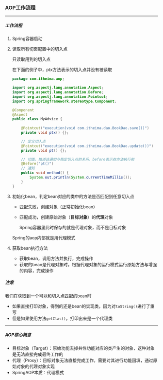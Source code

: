 ### AOP工作流程

---------

##### 工作流程

1. Spring容器启动

2. 读取所有切面配置中的切入点

   只读取用到的切入点

   在下面的例子中，ptx方法表示的切入点并没有被读取

   ```java
   package com.itheima.aop;
   
   import org.aspectj.lang.annotation.Aspect;
   import org.aspectj.lang.annotation.Before;
   import org.aspectj.lang.annotation.Pointcut;
   import org.springframework.stereotype.Component;
   
   @Component
   @Aspect
   public class MyAdvice {
       
       @Pointcut("execution(void com.itheima.dao.BookDao.save())")
       private void ptx() {};
   
       // 定义切入点
       @Pointcut("execution(void com.itheima.dao.BookDao.update())")
       private void pt() {};
   
       // 切面，描述该通知与指定切入点的关系，before表示在方法执行前
       @Before("pt()")
       // 通知
       public void method() {
           System.out.println(System.currentTimeMillis());
       }
   }
   ```

3. 初始化bean，判定bean对应的类中的方法是否匹配到任意切入点

   - 匹配失败，创建对象（正常初始化bean）

   - 匹配成功，创建原始对象（**目标对象**）的**代理**对象

     Spring容器里此时保存的就是代理对象，而不是目标对象

   Spring的aop内部就是用代理模式

4. 获取bean执行方法

   - 获取bean，调用方法并执行，完成操作
   - 获取的bean是代理对象时，根据代理对象的运行模式运行原始方法与增强的内容，完成操作

##### 注意

我们在获取到一个可以和切入点匹配的bean时

- 如果直接打印对象，得到的还是bean的实现类，因为对`toString()`进行了重写
- 但是如果使用方法`getClas()`，打印出来是一个代理类

-------------

##### AOP核心概念

- 目标对象（Target）：原始功能去掉共性功能对应的类产生的对象，这种对象是无法直接完成最终工作的
- 代理（Proxy）：目标对象无法直接完成工作，需要对其进行功能回填，通过原始对象的代理对象实现
- SpringAOP本质：代理模式